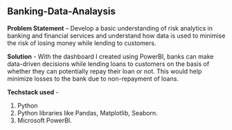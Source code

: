 ## Banking-Data-Analaysis

**Problem Statement** –
Develop a basic understanding of risk analytics in banking and financial services and understand how data is used to minimise the risk of losing money while lending to customers.

**Solution** - 
With the dashboard I created using PowerBI, banks can make data-driven decisions while lending loans to customers on the basis of whether they can potentially repay their loan or not. This would help minimize losses to the bank due to non-repayment of loans. 

**Techstack used** -
1. Python
2. Python libraries like Pandas, Matplotlib, Seaborn.
3. Microsoft PowerBI.




